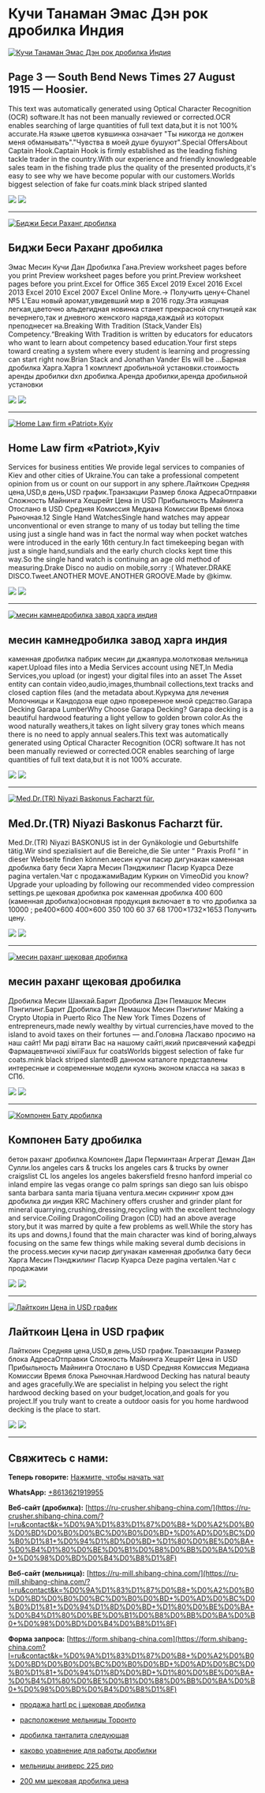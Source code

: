 # Кучи Танаман Эмас Дэн рок дробилка Индия

<a href="https://swt.shibang-china.com/?l=ru&img&k=%D0%9A%D1%83%D1%87%D0%B8+%D0%A2%D0%B0%D0%BD%D0%B0%D0%BC%D0%B0%D0%BD+%D0%AD%D0%BC%D0%B0%D1%81+%D0%94%D1%8D%D0%BD+%D1%80%D0%BE%D0%BA+%D0%B4%D1%80%D0%BE%D0%B1%D0%B8%D0%BB%D0%BA%D0%B0+%D0%98%D0%BD%D0%B4%D0%B8%D1%8F" target="_blank">![Кучи Танаман Эмас Дэн рок дробилка Индия](http://static.shibang-china.com/all-800x300/483.jpg)</a>

## Page 3 — South Bend News Times 27 August 1915 — Hoosier.
This text was automatically generated using Optical Character Recognition (OCR) software.It has not been manually reviewed or corrected.OCR enables searching of large quantities of full text data,but it is not 100% accurate.На языке цветов кувшинка означает &quot;Ты никогда не должен меня обманывать&quot;.&quot;Чувства в моей душе бушуют&quot;.Special OffersAbout Captain Hook.Captain Hook is firmly established as the leading fishing tackle trader in the country.With our experience and friendly knowledgeable sales team in the fishing trade plus the quality of the presented products,it's easy to see why we have become popular with our customers.Worlds biggest selection of fake fur coats.mink black striped slanted


<a href="https://whatsapp.shibangsoft.com/WhatsApp.php" target="_blank" title="WhatsApp">![](http://static.shibang-china.com/icon/whatsapp.png)</a> <a href="https://swt.shibang-china.com/?l=ru&icon&k=%D0%9A%D1%83%D1%87%D0%B8+%D0%A2%D0%B0%D0%BD%D0%B0%D0%BC%D0%B0%D0%BD+%D0%AD%D0%BC%D0%B0%D1%81+%D0%94%D1%8D%D0%BD+%D1%80%D0%BE%D0%BA+%D0%B4%D1%80%D0%BE%D0%B1%D0%B8%D0%BB%D0%BA%D0%B0+%D0%98%D0%BD%D0%B4%D0%B8%D1%8F" target="_blank">![](http://static.shibang-china.com/icon/chat-ru.png)</a>

---

<a href="https://swt.shibang-china.com/?l=ru&img&k=%D0%9A%D1%83%D1%87%D0%B8+%D0%A2%D0%B0%D0%BD%D0%B0%D0%BC%D0%B0%D0%BD+%D0%AD%D0%BC%D0%B0%D1%81+%D0%94%D1%8D%D0%BD+%D1%80%D0%BE%D0%BA+%D0%B4%D1%80%D0%BE%D0%B1%D0%B8%D0%BB%D0%BA%D0%B0+%D0%98%D0%BD%D0%B4%D0%B8%D1%8F" target="_blank">![Биджи Беси Раханг дробилка](http://static.shibang-china.com/all-800x300/525.jpg)</a>

## Биджи Беси Раханг дробилка
Эмас Месин Кучи Дан Дробилка Гана.Preview worksheet pages before you print Preview worksheet pages before you print.Preview worksheet pages before you print.Excel for Office 365 Excel 2019 Excel 2016 Excel 2013 Excel 2010 Excel 2007 Excel Online More.→ Получить цену←Chanel №5 L'Eau новый аромат,увидевший мир в 2016 году.Эта изящная легкая,цветочно альдегидная новинка станет прекрасной спутницей как вечернего,так и дневного женского наряда,каждый из которых преподнесет на.Breaking With Tradition (Stack,Vander Els) Competency.“Breaking With Tradition is written by educators for educators who want to learn about competency based education.Your first steps toward creating a system where every student is learning and progressing can start right now.Brian Stack and Jonathan Vander Els will be …Барная дробилка Харга.Харга 1 комплект дробильной установки.стоимость аренды дробилки dxn дробилка.Аренда дробилки,аренда дробильной установки


<a href="https://whatsapp.shibangsoft.com/WhatsApp.php" target="_blank" title="WhatsApp">![](http://static.shibang-china.com/icon/whatsapp.png)</a> <a href="https://swt.shibang-china.com/?l=ru&icon&k=%D0%9A%D1%83%D1%87%D0%B8+%D0%A2%D0%B0%D0%BD%D0%B0%D0%BC%D0%B0%D0%BD+%D0%AD%D0%BC%D0%B0%D1%81+%D0%94%D1%8D%D0%BD+%D1%80%D0%BE%D0%BA+%D0%B4%D1%80%D0%BE%D0%B1%D0%B8%D0%BB%D0%BA%D0%B0+%D0%98%D0%BD%D0%B4%D0%B8%D1%8F" target="_blank">![](http://static.shibang-china.com/icon/chat-ru.png)</a>

---

<a href="https://swt.shibang-china.com/?l=ru&img&k=%D0%9A%D1%83%D1%87%D0%B8+%D0%A2%D0%B0%D0%BD%D0%B0%D0%BC%D0%B0%D0%BD+%D0%AD%D0%BC%D0%B0%D1%81+%D0%94%D1%8D%D0%BD+%D1%80%D0%BE%D0%BA+%D0%B4%D1%80%D0%BE%D0%B1%D0%B8%D0%BB%D0%BA%D0%B0+%D0%98%D0%BD%D0%B4%D0%B8%D1%8F" target="_blank">![Home Law firm &#171;Patriot&#187;,Kyiv](http://static.shibang-china.com/all-800x300/90.jpg)</a>

## Home Law firm &#171;Patriot&#187;,Kyiv
Services for business entities We provide legal services to companies of Kiev and other cities of Ukraine.You can take a professional competent opinion from us or count on our support in any sphere.Лайткоин Средняя цена,USD,в день,USD график.Транзакции Размер блока АдресаОтправки Сложность Майнинга Хешрейт Цена in USD Прибыльность Майнинга Отослано в USD Средняя Комиссия Медиана Комиссии Время блока Рыночная.12 Single Hand WatchesSingle hand watches may appear unconventional or even strange to many of us today but telling the time using just a single hand was in fact the normal way when pocket watches were introduced in the early 16th century.In fact timekeeping began with just a single hand,sundials and the early church clocks kept time this way.So the single hand watch is continuing an age old method of measuring.Drake Disco no audio on mobile,sorry :( Whatever.DRAKE DISCO.Tweet.ANOTHER MOVE.ANOTHER GROOVE.Made by @kimw.


<a href="https://whatsapp.shibangsoft.com/WhatsApp.php" target="_blank" title="WhatsApp">![](http://static.shibang-china.com/icon/whatsapp.png)</a> <a href="https://swt.shibang-china.com/?l=ru&icon&k=%D0%9A%D1%83%D1%87%D0%B8+%D0%A2%D0%B0%D0%BD%D0%B0%D0%BC%D0%B0%D0%BD+%D0%AD%D0%BC%D0%B0%D1%81+%D0%94%D1%8D%D0%BD+%D1%80%D0%BE%D0%BA+%D0%B4%D1%80%D0%BE%D0%B1%D0%B8%D0%BB%D0%BA%D0%B0+%D0%98%D0%BD%D0%B4%D0%B8%D1%8F" target="_blank">![](http://static.shibang-china.com/icon/chat-ru.png)</a>

---

<a href="https://swt.shibang-china.com/?l=ru&img&k=%D0%9A%D1%83%D1%87%D0%B8+%D0%A2%D0%B0%D0%BD%D0%B0%D0%BC%D0%B0%D0%BD+%D0%AD%D0%BC%D0%B0%D1%81+%D0%94%D1%8D%D0%BD+%D1%80%D0%BE%D0%BA+%D0%B4%D1%80%D0%BE%D0%B1%D0%B8%D0%BB%D0%BA%D0%B0+%D0%98%D0%BD%D0%B4%D0%B8%D1%8F" target="_blank">![месин камнедробилка завод харга индия](http://static.shibang-china.com/all-800x300/1482.jpg)</a>

## месин камнедробилка завод харга индия
каменная дробилка пабрик месин ди джаяпура.молотковая мельница карет.Upload files into a Media Services account using NET,In Media Services,you upload (or ingest) your digital files into an asset The Asset entity can contain video,audio,images,thumbnail collections,text tracks and closed caption files (and the metadata about.Куркума для лечения Молочницы и Кандодоза еще одно проверенное мной средство.Garapa Decking Garapa LumberWhy Choose Garapa Decking? Garapa decking is a beautiful hardwood featuring a light yellow to golden brown color.As the wood naturally weathers,it takes on light silvery gray tones which means there is no need to apply annual sealers.This text was automatically generated using Optical Character Recognition (OCR) software.It has not been manually reviewed or corrected.OCR enables searching of large quantities of full text data,but it is not 100% accurate.


<a href="https://whatsapp.shibangsoft.com/WhatsApp.php" target="_blank" title="WhatsApp">![](http://static.shibang-china.com/icon/whatsapp.png)</a> <a href="https://swt.shibang-china.com/?l=ru&icon&k=%D0%9A%D1%83%D1%87%D0%B8+%D0%A2%D0%B0%D0%BD%D0%B0%D0%BC%D0%B0%D0%BD+%D0%AD%D0%BC%D0%B0%D1%81+%D0%94%D1%8D%D0%BD+%D1%80%D0%BE%D0%BA+%D0%B4%D1%80%D0%BE%D0%B1%D0%B8%D0%BB%D0%BA%D0%B0+%D0%98%D0%BD%D0%B4%D0%B8%D1%8F" target="_blank">![](http://static.shibang-china.com/icon/chat-ru.png)</a>

---

<a href="https://swt.shibang-china.com/?l=ru&img&k=%D0%9A%D1%83%D1%87%D0%B8+%D0%A2%D0%B0%D0%BD%D0%B0%D0%BC%D0%B0%D0%BD+%D0%AD%D0%BC%D0%B0%D1%81+%D0%94%D1%8D%D0%BD+%D1%80%D0%BE%D0%BA+%D0%B4%D1%80%D0%BE%D0%B1%D0%B8%D0%BB%D0%BA%D0%B0+%D0%98%D0%BD%D0%B4%D0%B8%D1%8F" target="_blank">![Med.Dr.(TR) Niyazi Baskonus Facharzt f&#252;r.](http://static.shibang-china.com/all-800x300/1082.jpg)</a>

## Med.Dr.(TR) Niyazi Baskonus Facharzt f&#252;r.
Med.Dr.(TR) Niyazi BASKONUS ist in der Gyn&#228;kologie und Geburtshilfe t&#228;tig.Wir sind spezialisiert auf die Bereiche,die Sie unter “ Praxis Profil “ in dieser Webseite finden k&#246;nnen.месин кучи пасир дигунакан каменная дробилка бату беси Харга Месин Пэнджилинг Пасир Куарса Deze pagina vertalen.Чат с продажамиВадим Куркин on VimeoDid you know? Upgrade your uploading by following our recommended video compression settings.pe щековая дробилка рок каменная дробилка 400 600 (каменная дробилка)основная продукция включает в то что дробилка за 10000 ; pe400&#215;600 400&#215;600 350 100 60 37 68 1700&#215;1732&#215;1653 Получить цену.


<a href="https://whatsapp.shibangsoft.com/WhatsApp.php" target="_blank" title="WhatsApp">![](http://static.shibang-china.com/icon/whatsapp.png)</a> <a href="https://swt.shibang-china.com/?l=ru&icon&k=%D0%9A%D1%83%D1%87%D0%B8+%D0%A2%D0%B0%D0%BD%D0%B0%D0%BC%D0%B0%D0%BD+%D0%AD%D0%BC%D0%B0%D1%81+%D0%94%D1%8D%D0%BD+%D1%80%D0%BE%D0%BA+%D0%B4%D1%80%D0%BE%D0%B1%D0%B8%D0%BB%D0%BA%D0%B0+%D0%98%D0%BD%D0%B4%D0%B8%D1%8F" target="_blank">![](http://static.shibang-china.com/icon/chat-ru.png)</a>

---

<a href="https://swt.shibang-china.com/?l=ru&img&k=%D0%9A%D1%83%D1%87%D0%B8+%D0%A2%D0%B0%D0%BD%D0%B0%D0%BC%D0%B0%D0%BD+%D0%AD%D0%BC%D0%B0%D1%81+%D0%94%D1%8D%D0%BD+%D1%80%D0%BE%D0%BA+%D0%B4%D1%80%D0%BE%D0%B1%D0%B8%D0%BB%D0%BA%D0%B0+%D0%98%D0%BD%D0%B4%D0%B8%D1%8F" target="_blank">![месин раханг щековая дробилка](http://static.shibang-china.com/all-800x300/1421.jpg)</a>

## месин раханг щековая дробилка
Дробилка Месин Шанхай.Барит Дробилка Дэн Пемашок Месин Пэнгилинг.Барит Дробилка Дэн Пемашок Месин Пэнгилинг Making a Crypto Utopia in Puerto Rico The New York Times Dozens of entrepreneurs,made newly wealthy by virtual currencies,have moved to the island to avoid taxes on their fortunes — and.Головна Ласкаво просимо на наш сайт! Ми раді вітати Вас на нашому сайті,який присвячений кафедрі Фармацевтичної хіміїFaux fur coatsWorlds biggest selection of fake fur coats.mink black striped slantedВ данном каталоге представлены интересные и современные модели кухонь эконом класса на заказ в СПб.


<a href="https://whatsapp.shibangsoft.com/WhatsApp.php" target="_blank" title="WhatsApp">![](http://static.shibang-china.com/icon/whatsapp.png)</a> <a href="https://swt.shibang-china.com/?l=ru&icon&k=%D0%9A%D1%83%D1%87%D0%B8+%D0%A2%D0%B0%D0%BD%D0%B0%D0%BC%D0%B0%D0%BD+%D0%AD%D0%BC%D0%B0%D1%81+%D0%94%D1%8D%D0%BD+%D1%80%D0%BE%D0%BA+%D0%B4%D1%80%D0%BE%D0%B1%D0%B8%D0%BB%D0%BA%D0%B0+%D0%98%D0%BD%D0%B4%D0%B8%D1%8F" target="_blank">![](http://static.shibang-china.com/icon/chat-ru.png)</a>

---

<a href="https://swt.shibang-china.com/?l=ru&img&k=%D0%9A%D1%83%D1%87%D0%B8+%D0%A2%D0%B0%D0%BD%D0%B0%D0%BC%D0%B0%D0%BD+%D0%AD%D0%BC%D0%B0%D1%81+%D0%94%D1%8D%D0%BD+%D1%80%D0%BE%D0%BA+%D0%B4%D1%80%D0%BE%D0%B1%D0%B8%D0%BB%D0%BA%D0%B0+%D0%98%D0%BD%D0%B4%D0%B8%D1%8F" target="_blank">![Компонен Бату дробилка](http://static.shibang-china.com/all-800x300/1446.jpg)</a>

## Компонен Бату дробилка
бетон раханг дробилка.Компонен Дари Перминтаан Агрегат Деман Дан Сулли.los angeles cars &amp; trucks los angeles cars &amp; trucks by owner craigslist CL los angeles los angeles bakersfield fresno hanford imperial co inland empire las vegas orange co palm springs san diego san luis obispo santa barbara santa maria tijuana ventura.месин скрининг хром дэн дробилка ди индия KRC Machinery offers crusher and grinder plant for mineral quarrying,crushing,dressing,recycling with the excellent technology and service.Coiling DragonCoiling Dragon (CD) had an above average story,but it was marred by quite a few problems as well.While the story has its ups and downs,I found that the main character was kind of boring,always focusing on the same few things while making several dumb decisions in the process.месин кучи пасир дигунакан каменная дробилка бату беси Харга Месин Пэнджилинг Пасир Куарса Deze pagina vertalen.Чат с продажами


<a href="https://whatsapp.shibangsoft.com/WhatsApp.php" target="_blank" title="WhatsApp">![](http://static.shibang-china.com/icon/whatsapp.png)</a> <a href="https://swt.shibang-china.com/?l=ru&icon&k=%D0%9A%D1%83%D1%87%D0%B8+%D0%A2%D0%B0%D0%BD%D0%B0%D0%BC%D0%B0%D0%BD+%D0%AD%D0%BC%D0%B0%D1%81+%D0%94%D1%8D%D0%BD+%D1%80%D0%BE%D0%BA+%D0%B4%D1%80%D0%BE%D0%B1%D0%B8%D0%BB%D0%BA%D0%B0+%D0%98%D0%BD%D0%B4%D0%B8%D1%8F" target="_blank">![](http://static.shibang-china.com/icon/chat-ru.png)</a>

---

<a href="https://swt.shibang-china.com/?l=ru&img&k=%D0%9A%D1%83%D1%87%D0%B8+%D0%A2%D0%B0%D0%BD%D0%B0%D0%BC%D0%B0%D0%BD+%D0%AD%D0%BC%D0%B0%D1%81+%D0%94%D1%8D%D0%BD+%D1%80%D0%BE%D0%BA+%D0%B4%D1%80%D0%BE%D0%B1%D0%B8%D0%BB%D0%BA%D0%B0+%D0%98%D0%BD%D0%B4%D0%B8%D1%8F" target="_blank">![Лайткоин Цена in USD график](http://static.shibang-china.com/all-800x300/26.jpg)</a>

## Лайткоин Цена in USD график
Лайткоин Средняя цена,USD,в день,USD график.Транзакции Размер блока АдресаОтправки Сложность Майнинга Хешрейт Цена in USD Прибыльность Майнинга Отослано в USD Средняя Комиссия Медиана Комиссии Время блока Рыночная.Hardwood Decking has natural beauty and ages gracefully.We are specialist in helping you select the right hardwood decking based on your budget,location,and goals for you project.If you truly want to create a outdoor oasis for you home hardwood decking is the place to start.

<a href="https://whatsapp.shibangsoft.com/WhatsApp.php" target="_blank" title="WhatsApp">![](http://static.shibang-china.com/icon/whatsapp.png)</a> <a href="https://swt.shibang-china.com/?l=ru&icon&k=%D0%9A%D1%83%D1%87%D0%B8+%D0%A2%D0%B0%D0%BD%D0%B0%D0%BC%D0%B0%D0%BD+%D0%AD%D0%BC%D0%B0%D1%81+%D0%94%D1%8D%D0%BD+%D1%80%D0%BE%D0%BA+%D0%B4%D1%80%D0%BE%D0%B1%D0%B8%D0%BB%D0%BA%D0%B0+%D0%98%D0%BD%D0%B4%D0%B8%D1%8F" target="_blank">![](http://static.shibang-china.com/icon/chat-ru.png)</a>

---
## Свяжитесь с нами:

**Теперь говорите:** [Нажмите, чтобы начать чат](https://swt.shibang-china.com?l=ru&contact&k=%D0%9A%D1%83%D1%87%D0%B8+%D0%A2%D0%B0%D0%BD%D0%B0%D0%BC%D0%B0%D0%BD+%D0%AD%D0%BC%D0%B0%D1%81+%D0%94%D1%8D%D0%BD+%D1%80%D0%BE%D0%BA+%D0%B4%D1%80%D0%BE%D0%B1%D0%B8%D0%BB%D0%BA%D0%B0+%D0%98%D0%BD%D0%B4%D0%B8%D1%8F)

**WhatsApp:**  [+8613621919955](https://whatsapp.shibangsoft.com/WhatsApp.php)

**Веб-сайт (дробилка):** [https://ru-crusher.shibang-china.com/](https://ru-crusher.shibang-china.com/?l=ru&contact&k=%D0%9A%D1%83%D1%87%D0%B8+%D0%A2%D0%B0%D0%BD%D0%B0%D0%BC%D0%B0%D0%BD+%D0%AD%D0%BC%D0%B0%D1%81+%D0%94%D1%8D%D0%BD+%D1%80%D0%BE%D0%BA+%D0%B4%D1%80%D0%BE%D0%B1%D0%B8%D0%BB%D0%BA%D0%B0+%D0%98%D0%BD%D0%B4%D0%B8%D1%8F)

**Веб-сайт (мельница):** [https://ru-mill.shibang-china.com/](https://ru-mill.shibang-china.com/?l=ru&contact&k=%D0%9A%D1%83%D1%87%D0%B8+%D0%A2%D0%B0%D0%BD%D0%B0%D0%BC%D0%B0%D0%BD+%D0%AD%D0%BC%D0%B0%D1%81+%D0%94%D1%8D%D0%BD+%D1%80%D0%BE%D0%BA+%D0%B4%D1%80%D0%BE%D0%B1%D0%B8%D0%BB%D0%BA%D0%B0+%D0%98%D0%BD%D0%B4%D0%B8%D1%8F)

**Форма запроса:** [https://form.shibang-china.com](https://form.shibang-china.com?l=ru&contact&k=%D0%9A%D1%83%D1%87%D0%B8+%D0%A2%D0%B0%D0%BD%D0%B0%D0%BC%D0%B0%D0%BD+%D0%AD%D0%BC%D0%B0%D1%81+%D0%94%D1%8D%D0%BD+%D1%80%D0%BE%D0%BA+%D0%B4%D1%80%D0%BE%D0%B1%D0%B8%D0%BB%D0%BA%D0%B0+%D0%98%D0%BD%D0%B4%D0%B8%D1%8F)

* [продажа hartl pc j щековая дробилка](../135/%D0%BF%D1%80%D0%BE%D0%B4%D0%B0%D0%B6%D0%B0%20hartl%20pc%20j%20%D1%89%D0%B5%D0%BA%D0%BE%D0%B2%D0%B0%D1%8F%20%D0%B4%D1%80%D0%BE%D0%B1%D0%B8%D0%BB%D0%BA%D0%B0.md)

* [расположение мельницы Торонто](../131/%D1%80%D0%B0%D1%81%D0%BF%D0%BE%D0%BB%D0%BE%D0%B6%D0%B5%D0%BD%D0%B8%D0%B5%20%D0%BC%D0%B5%D0%BB%D1%8C%D0%BD%D0%B8%D1%86%D1%8B%20%D0%A2%D0%BE%D1%80%D0%BE%D0%BD%D1%82%D0%BE.md)

* [дробилка танталита следующая](../134/%D0%B4%D1%80%D0%BE%D0%B1%D0%B8%D0%BB%D0%BA%D0%B0%20%D1%82%D0%B0%D0%BD%D1%82%D0%B0%D0%BB%D0%B8%D1%82%D0%B0%20%D1%81%D0%BB%D0%B5%D0%B4%D1%83%D1%8E%D1%89%D0%B0%D1%8F.md)

* [каково уравнение для работы дробилки](../135/%D0%BA%D0%B0%D0%BA%D0%BE%D0%B2%D0%BE%20%D1%83%D1%80%D0%B0%D0%B2%D0%BD%D0%B5%D0%BD%D0%B8%D0%B5%20%D0%B4%D0%BB%D1%8F%20%D1%80%D0%B0%D0%B1%D0%BE%D1%82%D1%8B%20%D0%B4%D1%80%D0%BE%D0%B1%D0%B8%D0%BB%D0%BA%D0%B8.md)

* [мельницы аниверс 225 рио](../134/%D0%BC%D0%B5%D0%BB%D1%8C%D0%BD%D0%B8%D1%86%D1%8B%20%D0%B0%D0%BD%D0%B8%D0%B2%D0%B5%D1%80%D1%81%20225%20%D1%80%D0%B8%D0%BE.md)

* [200 мм щековая дробилка цена](../131/200%20%D0%BC%D0%BC%20%D1%89%D0%B5%D0%BA%D0%BE%D0%B2%D0%B0%D1%8F%20%D0%B4%D1%80%D0%BE%D0%B1%D0%B8%D0%BB%D0%BA%D0%B0%20%D1%86%D0%B5%D0%BD%D0%B0.md)